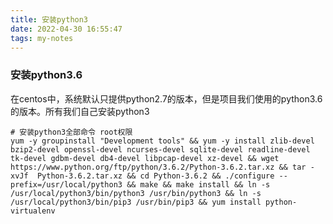 ```yaml
---
title: 安装python3
date: 2022-04-30 16:55:47
tags: my-notes
---
```

### 安装python3.6

在centos中，系统默认只提供python2.7的版本，但是项目我们使用的python3.6的版本。所有我们自己安装python3

```shell
# 安装python3全部命令 root权限
yum -y groupinstall "Development tools" && yum -y install zlib-devel bzip2-devel openssl-devel ncurses-devel sqlite-devel readline-devel tk-devel gdbm-devel db4-devel libpcap-devel xz-devel && wget https://www.python.org/ftp/python/3.6.2/Python-3.6.2.tar.xz && tar -xvJf  Python-3.6.2.tar.xz && cd Python-3.6.2 && ./configure --prefix=/usr/local/python3 && make && make install && ln -s /usr/local/python3/bin/python3 /usr/bin/python3 && ln -s /usr/local/python3/bin/pip3 /usr/bin/pip3 && yum install python-virtualenv
```